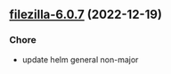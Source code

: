 

## [filezilla-6.0.7](https://github.com/truecharts/charts/compare/filezilla-6.0.6...filezilla-6.0.7) (2022-12-19)

### Chore

- update helm general non-major
  
  